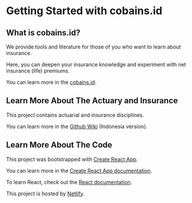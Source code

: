 # Getting Started with cobains.id

## What is cobains.id?

We provide tools and literature for those of you who want to learn about insurance.

Here, you can deepen your insurance knowledge and experiment with net insurance (life) premiums.

You can learn more in the [cobains.id](https://www.cobains.id/).

## Learn More About The Actuary and Insurance

This project contains actuarial and insurance disciplines.

You can learn more in the [Github Wiki](https://github.com/anotherbeef/cobains.wiki.git) (Indonesia version).

## Learn More About The Code

This project was bootstrapped with [Create React App](https://github.com/facebook/create-react-app).

You can learn more in the [Create React App documentation](https://facebook.github.io/create-react-app/docs/getting-started).

To learn React, check out the [React documentation](https://reactjs.org/).

This project is hosted by [Netlify](https://www.netlify.com/). 
